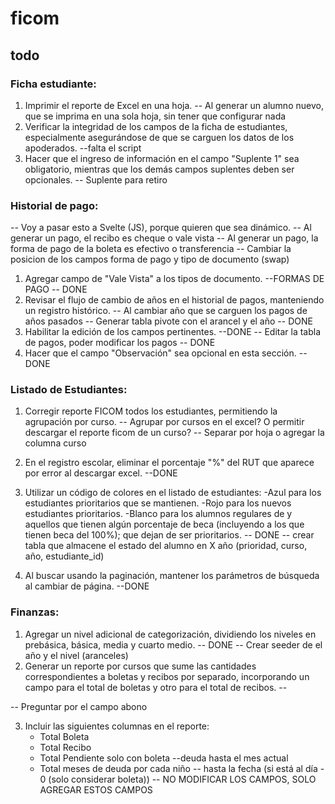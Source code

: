 # ficom

## todo

### Ficha estudiante:
1. Imprimir el reporte de Excel en una hoja. -- Al generar un alumno nuevo, que se imprima en una sola hoja, sin tener que configurar nada
2. Verificar la integridad de los campos de la ficha de estudiantes, especialmente asegurándose de que se carguen los datos de los apoderados. --falta el script
3. Hacer que el ingreso de información en el campo "Suplente 1" sea obligatorio, mientras que los demás campos suplentes deben ser opcionales. -- Suplente para retiro

### Historial de pago:
-- Voy a pasar esto a Svelte (JS), porque quieren que sea dinámico.
-- Al generar un pago, el recibo es cheque o vale vista
-- Al generar un pago, la forma de pago de la boleta es efectivo o transferencia
-- Cambiar la posicion de los campos forma de pago y tipo de documento (swap)
1. Agregar campo de "Vale Vista" a los tipos de documento. --FORMAS DE PAGO -- DONE
2. Revisar el flujo de cambio de años en el historial de pagos, manteniendo un registro histórico.
-- Al cambiar año que se carguen los pagos de años pasados
-- Generar tabla pivote con el arancel y el año 
-- DONE
3. Habilitar la edición de los campos pertinentes. --DONE
-- Editar la tabla de pagos, poder modificar los pagos -- DONE
4. Hacer que el campo "Observación" sea opcional en esta sección. --DONE

### Listado de Estudiantes:
1. Corregir reporte FICOM todos los estudiantes, permitiendo la agrupación por curso. -- Agrupar por cursos en el excel? O permitir descargar el reporte ficom de un curso?
-- Separar por hoja o agregar la columna curso
2. En el registro escolar, eliminar el porcentaje "%" del RUT que aparece por error al descargar excel. --DONE
3. Utilizar un código de colores en el listado de estudiantes: 
-Azul para los estudiantes prioritarios que se mantienen.
-Rojo para los nuevos estudiantes prioritarios.
-Blanco para los alumnos regulares de y aquellos que tienen algún porcentaje de beca (incluyendo a los que tienen beca del 100%); que dejan de ser prioritarios. -- DONE
-- crear tabla que almacene el estado del alumno en X año (prioridad, curso, año, estudiante_id)

4. Al buscar usando la paginación, mantener los parámetros de búsqueda al cambiar de página. --DONE

### Finanzas:
1. Agregar un nivel adicional de categorización, dividiendo los niveles en prebásica, básica, media y cuarto medio. -- DONE
-- Crear seeder de el año y el nivel (aranceles)
2. Generar un reporte por cursos que sume las cantidades correspondientes a boletas y recibos por separado, incorporando un campo para el total de boletas y otro para el total de recibos.
-- 

-- Preguntar por el campo abono

3. Incluir las siguientes columnas en el reporte:
   - Total Boleta
   - Total Recibo
   - Total Pendiente solo con boleta --deuda hasta el mes actual
   - Total meses de deuda por cada niño -- hasta la fecha (si está al día - 0 (solo considerar boleta))
-- NO MODIFICAR LOS CAMPOS, SOLO AGREGAR ESTOS CAMPOS